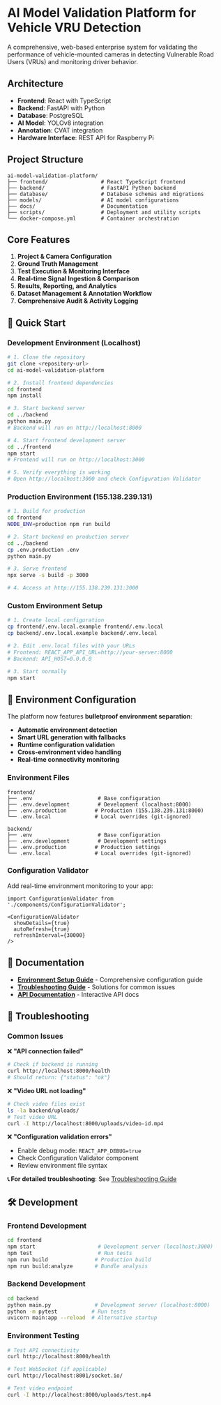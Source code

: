 # AI Model Validation Platform for Vehicle VRU Detection

A comprehensive, web-based enterprise system for validating the performance of vehicle-mounted cameras in detecting Vulnerable Road Users (VRUs) and monitoring driver behavior.

## Architecture

- **Frontend**: React with TypeScript
- **Backend**: FastAPI with Python
- **Database**: PostgreSQL
- **AI Model**: YOLOv8 integration
- **Annotation**: CVAT integration
- **Hardware Interface**: REST API for Raspberry Pi

## Project Structure

```
ai-model-validation-platform/
├── frontend/                 # React TypeScript frontend
├── backend/                  # FastAPI Python backend
├── database/                 # Database schemas and migrations
├── models/                   # AI model configurations
├── docs/                     # Documentation
├── scripts/                  # Deployment and utility scripts
└── docker-compose.yml        # Container orchestration
```

## Core Features

1. **Project & Camera Configuration**
2. **Ground Truth Management**
3. **Test Execution & Monitoring Interface**
4. **Real-time Signal Ingestion & Comparison**
5. **Results, Reporting, and Analytics**
6. **Dataset Management & Annotation Workflow**
7. **Comprehensive Audit & Activity Logging**

## 🚀 Quick Start

### Development Environment (Localhost)

```bash
# 1. Clone the repository
git clone <repository-url>
cd ai-model-validation-platform

# 2. Install frontend dependencies
cd frontend
npm install

# 3. Start backend server
cd ../backend
python main.py
# Backend will run on http://localhost:8000

# 4. Start frontend development server
cd ../frontend
npm start
# Frontend will run on http://localhost:3000

# 5. Verify everything is working
# Open http://localhost:3000 and check Configuration Validator
```

### Production Environment (155.138.239.131)

```bash
# 1. Build for production
cd frontend
NODE_ENV=production npm run build

# 2. Start backend on production server
cd ../backend
cp .env.production .env
python main.py

# 3. Serve frontend
npx serve -s build -p 3000

# 4. Access at http://155.138.239.131:3000
```

### Custom Environment Setup

```bash
# 1. Create local configuration
cp frontend/.env.local.example frontend/.env.local
cp backend/.env.local.example backend/.env.local

# 2. Edit .env.local files with your URLs
# Frontend: REACT_APP_API_URL=http://your-server:8000
# Backend: API_HOST=0.0.0.0

# 3. Start normally
npm start
```

## 🔧 Environment Configuration

The platform now features **bulletproof environment separation**:

- **Automatic environment detection**
- **Smart URL generation with fallbacks**
- **Runtime configuration validation**
- **Cross-environment video handling**
- **Real-time connectivity monitoring**

### Environment Files

```
frontend/
├── .env                     # Base configuration
├── .env.development         # Development (localhost:8000)
├── .env.production         # Production (155.138.239.131:8000)
└── .env.local              # Local overrides (git-ignored)

backend/
├── .env                     # Base configuration
├── .env.development         # Development settings
├── .env.production         # Production settings  
└── .env.local              # Local overrides (git-ignored)
```

### Configuration Validator

Add real-time environment monitoring to your app:

```tsx
import ConfigurationValidator from './components/ConfigurationValidator';

<ConfigurationValidator 
  showDetails={true}
  autoRefresh={true}
  refreshInterval={30000}
/>
```

## 📖 Documentation

- **[Environment Setup Guide](docs/ENVIRONMENT_SETUP.md)** - Comprehensive configuration guide
- **[Troubleshooting Guide](docs/TROUBLESHOOTING_GUIDE.md)** - Solutions for common issues
- **[API Documentation](http://localhost:8000/docs)** - Interactive API docs

## 🐛 Troubleshooting

### Common Issues

❌ **"API connection failed"**
```bash
# Check if backend is running
curl http://localhost:8000/health
# Should return: {"status": "ok"}
```

❌ **"Video URL not loading"**
```bash
# Check video files exist
ls -la backend/uploads/
# Test video URL
curl -I http://localhost:8000/uploads/video-id.mp4
```

❌ **"Configuration validation errors"**
- Enable debug mode: `REACT_APP_DEBUG=true`
- Check Configuration Validator component
- Review environment file syntax

**📞 For detailed troubleshooting**: See [Troubleshooting Guide](docs/TROUBLESHOOTING_GUIDE.md)

## 🛠️ Development

### Frontend Development
```bash
cd frontend
npm start                    # Development server (localhost:3000)
npm test                     # Run tests
npm run build               # Production build
npm run build:analyze       # Bundle analysis
```

### Backend Development
```bash
cd backend
python main.py              # Development server (localhost:8000)
python -m pytest           # Run tests
uvicorn main:app --reload  # Alternative startup
```

### Environment Testing
```bash
# Test API connectivity
curl http://localhost:8000/health

# Test WebSocket (if applicable)
curl http://localhost:8001/socket.io/

# Test video endpoint
curl -I http://localhost:8000/uploads/test.mp4
```